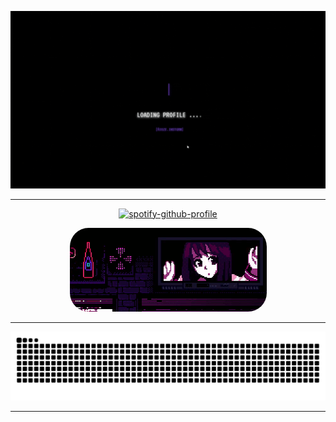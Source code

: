 ![Jozexo GIF](https://raw.githubusercontent.com/Jozexo/Jozexo/main/Jozexo.gif)

---


<p align="center">
  <a href="https://github.com/kittinan/spotify-github-profile">
    <img src="https://spotify-github-profile.kittinanx.com/api/view?uid=3172duxsvztk6aw6fsqeptfy4mfa&cover_image=true&theme=compact&show_offline=true&background_color=121212&interchange=false" alt="spotify-github-profile"/>
  </a>
</p>


<p align="center">
  <img src="https://github.com/Jozexo/Jozexo/blob/main/loffy.gif" width="315" style="border-radius: 30px;"/>
</p>

---

<div align="center">
  <picture>
    <source media="(prefers-color-scheme: dark)" srcset="https://raw.githubusercontent.com/huiishan99/huiishan99/output/github-contribution-grid-snake-dark.svg">
    <source media="(prefers-color-scheme: light)" srcset="https://raw.githubusercontent.com/huiishan99/huiishan99/output/github-contribution-grid-snake.svg">
    <img alt="github contribution grid snake animation" src="https://raw.githubusercontent.com/huiishan99/huiishan99/output/github-contribution-grid-snake.svg">
  </picture>  
</div>

---

